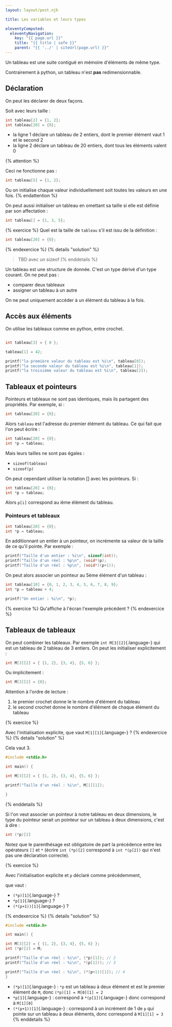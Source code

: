 ```yaml
---
layout: layout/post.njk

title: Les variables et leurs types

eleventyComputed:
  eleventyNavigation:
    key: "{{ page.url }}"
    title: "{{ title | safe }}"
    parent: "{{ '../' | siteUrl(page.url) }}"
---
```


Un tableau est une suite contiguë en mémoire d'éléments de même type.

Contrairement à python, un tableau n'est **pas** redimensionnable.

## Déclaration

On peut les déclarer de deux façons.

Soit avec leurs taille :

```c#
int tableau[2] = {1, 2};
int tableau[20] = {0};
```

- la ligne 1 déclare un tableau de 2 entiers, dont le premier élément vaut 1 et le second 2
- la ligne 2 déclare un tableau de 20 entiers, dont tous les éléments valent 0

{% attention %}

Ceci ne fonctionne pas :

```c#
int tableau[5] = {1, 2};
```

Ou on initialise chaque valeur individuellement soit toutes les valeurs en une fois.
{% endattention %}

On peut aussi initialiser un tableau en omettant sa taille si elle est définie par son affectation :

```c
int tableau[] = {1, 3, 5};
```

{% exercice %}
Quel est la taille de `tableau` s'il est issu de la définition :

```c
int tableau[20] = {0};
```

{% endexercice %}
{% details "solution" %}
> TBD avec un sizeof
{% enddetails %}

Un tableau est une structure de donnée. C'est un type dérivé d'un type courant. On ne peut pas :

- comparer deux tableaux
- assigner un tableau à un autre

On ne peut uniquement accéder à un élément du tableau à la fois.

## Accès aux éléments

On utilise les tableaux comme en python, entre crochet.

```c

int tableau[3] = { 0 };

tableau[1] = 42;

printf("la première valeur du tableau est %i\n", tableau[0]);
printf("la seconde valeur du tableau est %i\n", tableau[1]);
printf("la troisième valeur du tableau est %i\n", tableau[2]);
```

## Tableaux et pointeurs

Pointeurs et tableaux ne sont pas identiques, mais ils partagent des propriétés. Par exemple, si :

```c
int tableau[20] = {0};
```

Alors `tableau` est l'adresse du premier élément du tableau. Ce qui fait que l'on peut écrire :

```c
int tableau[20] = {0};
int *p = tableau;
```

Mais leurs tailles ne sont pas égales :

- `sizeof(tableau)`
- `sizeof(p)`

On peut cependant utiliser la notation [] avec les pointeurs. Si :

```c
int tableau[20] = {0};
int *p = tableau;
```

Alors `p[i]` correspond au $i$ème élément du tableau.

### Pointeurs et tableaux

```c
int tableau[20] = {0};
int *p = tableau;
```

En additionnant un entier à un pointeur, on incrémente sa valeur de la taille de ce qu'il pointe. Par exemple :

```c
printf("Taille d'un entier : %i\n", sizeof(int));
printf("Taille d'un réel : %p\n", (void*)p);
printf("Taille d'un réel : %p\n", (void*)(p+1));
```

On peut alors associer un pointeur au 5ème élément d'un tableau :

```c
int tableau[10] = {0, 1, 2, 3, 4, 5, 6, 7, 8, 9};
int *p = tableau + 4;

printf("Un entier : %i\n", *p);
```

{% exercice %}
Qu'affiche à l'écran l'exemple précédent ?
{% endexercice %}

## Tableaux de tableaux

On peut combiner les tableaux. Par exemple `int M[3][2]`{.language-} qui est un tableau de 2 tableau de 3 entiers. On peut les initialiser explicitement :

```c
int M[3][2] = { {1, 2}, {3, 4}, {5, 6} };
```

Ou implicitement :

```c
int M[3][2] = {0};
```

Attention à l'ordre de lecture :

1. le premier crochet donne le le nombre d'élément du tableau
2. le second crochet donne le nombre d'élément de chaque élément du tableau

{% exercice %}

Avec l'initialisation explicite, que vaut `M[1][1]`{.language-} ?
{% endexercice %}
{% details "solution" %}

Cela vaut 3.

```c
#include <stdio.h>

int main() {

int M[3][2] = { {1, 2}, {3, 4}, {5, 6} };

printf("Taille d'un réel : %i\n", M[1][1]);

}
```

{% enddetails %}

Si l'on veut associer un pointeur à notre tableau en deux dimensions, le type du pointeur serait un pointeur sur un tableau à deux dimensions, c'est à dire :

```c
int (*p)[2]
```

Notez que le parenthésage est obligatoire de part la précédence entre les opérateurs `[]` et `*` (écrire `int (*p)[2]` correspond à `int *(p[2])` qui n'est pas une déclaration correcte).

{% exercice %}

Avec l'initialisation explicite et `p` déclaré comme précédemment,

que vaut :

- `(*p)[1]`{.language-} ?
- `*p[1]`{.language-} ?
- `(*(p+1))[1]`{.language-} ?

{% endexercice %}
{% details "solution" %}

```c
#include <stdio.h>

int main() {

int M[3][2] = { {1, 2}, {3, 4}, {5, 6} };
int (*p)[2] = M;

printf("Taille d'un réel : %i\n", (*p)[1]); // 2
printf("Taille d'un réel : %i\n", *(p[1])); // 3

printf("Taille d'un réel : %i\n", (*(p+1))[1]); // 4
}
```

- `(*p)[1]`{.language-} : `*p` est un tableau à deux élément et est le premier élément de `M`, donc `(*p)[1] = M[0][1] = 2`
- `*p[1]`{.language-} : correspond à `*(p[1])`{.language-} donc correspond à `M[1][0]`
- `(*(p+1))[1]`{.language-} : correspond à un incrément de 1 de `p` qui pointe sur un tableau à deux éléments, donc correspond à `M[1][1] = 3`
{% enddetails %}
